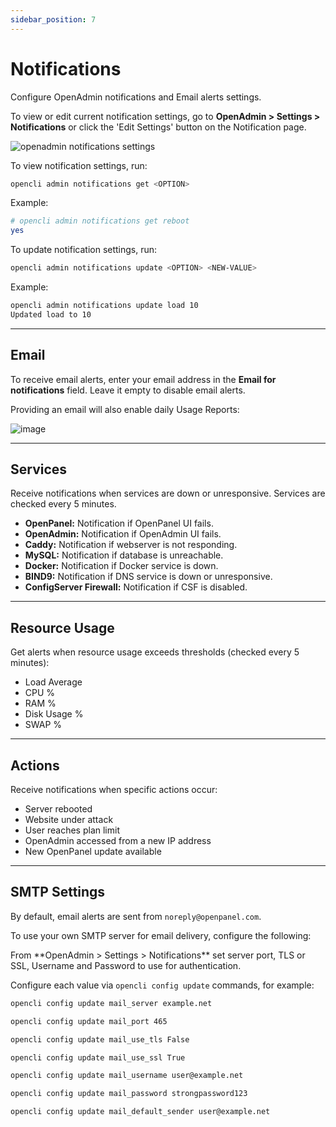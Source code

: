 ```yaml
---
sidebar_position: 7
---
```


# Notifications

Configure OpenAdmin notifications and Email alerts settings.

<Tabs>
  <TabItem value="openadmin-notifications-view" label="With OpenAdmin" default>

  To view or edit current notification settings, go to **OpenAdmin > Settings > Notifications** or click the 'Edit Settings' button on the Notification page.
  
  ![openadmin notifications settings](/img/admin/openadmin_notifications_settings.png)

  </TabItem>
  <TabItem value="CLI-notifications-view" label="With OpenCLI">

To view notification settings, run:

```bash
opencli admin notifications get <OPTION>
```

Example:

```bash
# opencli admin notifications get reboot
yes
```

To update notification settings, run:

```bash
opencli admin notifications update <OPTION> <NEW-VALUE>
```

Example:

```bash
opencli admin notifications update load 10
Updated load to 10
```

  </TabItem>
</Tabs>

---

## Email

To receive email alerts, enter your email address in the **Email for notifications** field. Leave it empty to disable email alerts.

Providing an email will also enable daily Usage Reports:

![image](/img/admin/daily_report.png)

---

## Services

Receive notifications when services are down or unresponsive. Services are checked every 5 minutes.

- **OpenPanel:** Notification if OpenPanel UI fails.
- **OpenAdmin:** Notification if OpenAdmin UI fails.
- **Caddy:** Notification if webserver is not responding.
- **MySQL:** Notification if database is unreachable.
- **Docker:** Notification if Docker service is down.
- **BIND9:** Notification if DNS service is down or unresponsive.
- **ConfigServer Firewall:** Notification if CSF is disabled.

---

## Resource Usage

Get alerts when resource usage exceeds thresholds (checked every 5 minutes):

* Load Average
* CPU %
* RAM %
* Disk Usage %
* SWAP %

---

## Actions

Receive notifications when specific actions occur:

* Server rebooted
* Website under attack
* User reaches plan limit
* OpenAdmin accessed from a new IP address
* New OpenPanel update available

---

## SMTP Settings

By default, email alerts are sent from `noreply@openpanel.com`.

To use your own SMTP server for email delivery, configure the following:

<Tabs>
  <TabItem value="openadmin-notifications-smtp" label="With OpenAdmin" default>
    From **OpenAdmin > Settings > Notifications** set server port, TLS or SSL, Username and Password to use for authentication.
  </TabItem>
  <TabItem value="CLI-notifications-smtp" label="With OpenCLI">

Configure each value via `opencli config update` commands, for example:

```bash
opencli config update mail_server example.net
```

```bash
opencli config update mail_port 465
```

```bash
opencli config update mail_use_tls False
```

```bash
opencli config update mail_use_ssl True
```

```bash
opencli config update mail_username user@example.net
```

```bash
opencli config update mail_password strongpassword123
```

```bash
opencli config update mail_default_sender user@example.net
```

  </TabItem>
</Tabs>
